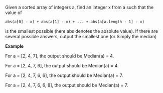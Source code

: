 Given a sorted array of integers a, find an integer x from a such that the value of

    abs(a[0] - x) + abs(a[1] - x) + ... + abs(a[a.length - 1] - x)

is the smallest possible (here abs denotes the absolute value).
If there are several possible answers, output the smallest one (or Simply the median)

**Example**

For a = [2, 4, 7], the output should be
Median(a) = 4.

For a = [2, 4, 7, 6], the output should be
Median(a) = 4.

For a = [2, 4, 7, 6, 6], the output should be
Median(a) = 7.

For a = [2, 4, 7, 6, 6, 8], the output should be
Median(a) = 7.
